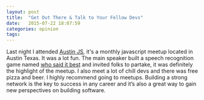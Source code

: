 ```yaml
---
layout: post
title:  "Get Out There & Talk to Your Fellow Devs"
date:   2015-07-22 18:07:59
categories: opinion
tags:
---
```


Last night I attended [Austin JS](https://twitter.com/AustinJS), it's a monthly javascript meetup located in Austin Texas. It was a lot fun. The main speaker built a speech recognition game named [who said it best](http://whosaiditbest.website) and invited folks to partake, it was definitely the highlight of the meetup. I also meet a lot of chill devs and there was free pizza and beer. I highly recommend going to meetups. Building a strong network is the key to success in any career and it’s also a great way to gain new perspectives on building software.
